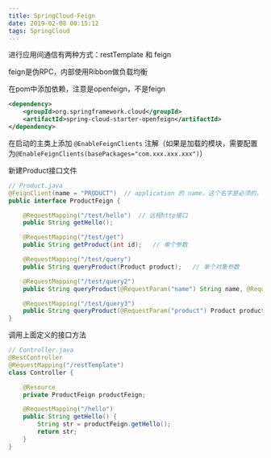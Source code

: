 ```yaml
---
title: SpringCloud-Feign
date: 2019-02-08 00:15:12
tags: SpringCloud
---
```


进行应用间通信有两种方式：restTemplate 和 feign  

feign是伪RPC，内部使用Ribbon做负载均衡  

在pom中添加依赖，注意是openfeign，不是feign  

```xml
<dependency>
    <groupId>org.springframework.cloud</groupId>
    <artifactId>spring-cloud-starter-openfeign</artifactId>
</dependency>
```

在启动的主类上添加 `@EnableFeignClients` 注解（如果是加载的模块，需要配置为`@EnableFeignClients(basePackages="com.xxx.xxx.xxx")`）

新建Product接口文件

```java
// Product.java
@FeignClient(name = "PRODUCT")  // application 的 name，这个名字是必须的，如果是非 spring cloud 项目，随便填一个就好
public interface ProductFeign {

    @RequestMapping("/test/hello")  // 远程http接口
    public String getHello();

    @RequestMapping("/test/get")
    public String getProduct(int id);   // 单个参数

    @RequestMapping("/test/query")
    public String queryProduct(Product product);   // 单个对象参数

    @RequestMapping("/test/query2")
    public String queryProduct(@RequestParam("name") String name, @RequestParam("weight") int weight);  // 多个入参必须加 @RequestParam

    @RequestMapping("/test/query3")
    public String queryProduct(@RequestParam("product") Product product, @RequestParam("weight") int weight);  // 多个入参必须加 @RequestParam
}
```

调用上面定义的接口方法

```java
// Controller.java
@RestController
@RequestMapping("/restTemplate")
class Controller {

    @Resource
    private ProductFeign productFeign;

    @RequestMapping("/hello")
    public String getHello() {
        String str = productFeign.getHello();
        return str;
    }
}
```